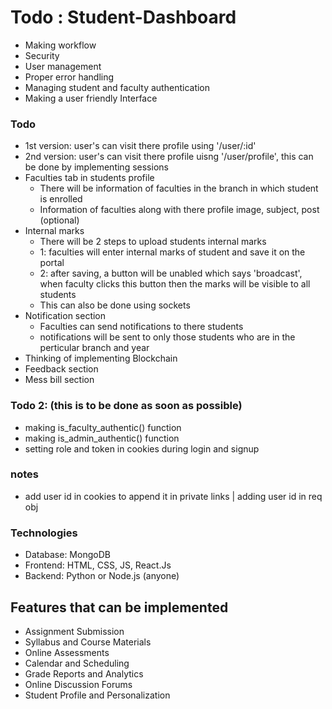 # Todo : Student-Dashboard

* Making workflow
* Security
* User management
* Proper error handling
* Managing student and faculty authentication
* Making a user friendly Interface

### Todo
* 1st version: user's can visit there profile using '/user/:id'
* 2nd version: user's can visit there profile uisng '/user/profile', this can be done by implementing sessions
* Faculties tab in students profile
  * There will be information of faculties in the branch in which student is enrolled
  * Information of faculties along with there profile image, subject, post (optional)
* Internal marks
  * There will be 2 steps to upload students internal marks
  * 1: faculties will enter internal marks of student and save it on the portal
  * 2: after saving, a button will be unabled which says 'broadcast', when faculty clicks this button then the marks will be visible to all students
  * This can also be done using sockets
* Notification section
  * Faculties can send notifications to there students
  * notifications will be sent to only those students who are in the perticular branch and year
* Thinking of implementing Blockchain 
* Feedback section
* Mess bill section

### Todo 2: (this is to be done as soon as possible)
* making is_faculty_authentic() function
* making is_admin_authentic() function
* setting role and token in cookies during login and signup

### notes
* add user id in cookies to append it in private links | adding user id in req obj

### Technologies
* Database: MongoDB
* Frontend: HTML, CSS, JS, React.Js
* Backend: Python or Node.js (anyone)

## Features that can be implemented
  * Assignment Submission
  * Syllabus and Course Materials
  * Online Assessments
  * Calendar and Scheduling
  * Grade Reports and Analytics
  * Online Discussion Forums
  * Student Profile and Personalization
